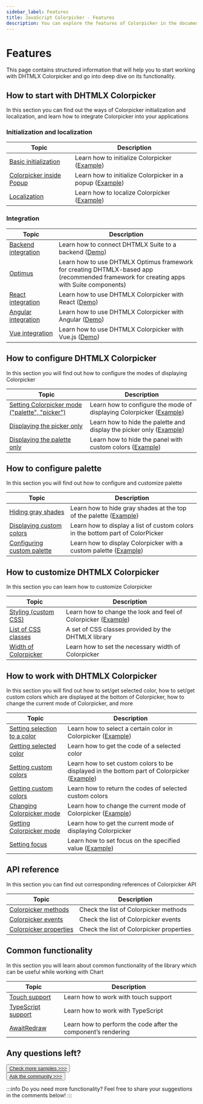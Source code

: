 ```yaml
---
sidebar_label: Features
title: JavaScript Colorpicker - Features 
description: You can explore the features of Colorpicker in the documentation of the DHTMLX JavaScript UI library. Browse developer guides and API reference, try out code examples and live demos, and download a free 30-day evaluation version of DHTMLX Suite 7.
---
```


# Features

This page contains structured information that will help you to start working with DHTMLX Colorpicker and go into deep dive on its functionality.

## How to start with DHTMLX Colorpicker

In this section you can find out the ways of Colorpicker initialization and localization, and learn how to integrate Colorpicker into your applications

### Initialization and localization

| Topic                                                                  | Description                                                                                     |
| ---------------------------------------------------------------------- | ----------------------------------------------------------------------------------------------- |
| [Basic initialization](../how_to_start/)                               | Learn how to initialize Colorpicker ([Example](https://snippet.dhtmlx.com/ezk8rk4m))            |
| [Colorpicker inside Popup](../how_to_start/#initialization-in-a-popup) | Learn how to initialize Colorpicker in a popup ([Example](https://snippet.dhtmlx.com/kw3e0h4j)) |
| [Localization](../localizing_colorpicker/)                             | Learn how to localize Colorpicker ([Example](https://snippet.dhtmlx.com/l870h1gh))              |


### Integration

| Topic                                                   | Description                                                                                                                                  |
| ------------------------------------------------------- | -------------------------------------------------------------------------------------------------------------------------------------------- |
| [Backend integration](integration/suite_and_backend.md) | Learn how to connect DHTMLX Suite to a backend  ([Demo](https://github.com/DHTMLX/nodejs-suite-demo))                                        |
| [Optimus](optimus_guides.md)                            | Learn how to use DHTMLX Optimus framework for creating  DHTMLX-based app <br>(recommended framework for creating apps with Suite components) |
| [React integration](integration/suite_and_react.md)     | Learn how to use DHTMLX Colorpicker with React ([Demo](https://github.com/DHTMLX/react-widgets))                                             |
| [Angular integration](integration/suite_and_angular.md) | Learn how to use DHTMLX Colorpicker with Angular ([Demo](https://github.com/DHTMLX/angular-suite-demo))                                      |
| [Vue integration](integration/suite_and_vue.md)         | Learn how to use DHTMLX Colorpicker with Vue.js ([Demo](https://github.com/DHTMLX/vue-suite-demo))                                           |

## How to configure DHTMLX Colorpicker

In this section you will find out how to configure the modes of displaying Colorpicker

| Topic                                                                             | Description                                                                                                |
| --------------------------------------------------------------------------------- | ---------------------------------------------------------------------------------------------------------- |
| [Setting Colorpicker mode ("palette", "picker")](../api/colorpicker_mode_config/) | Learn how to configure the mode of displaying Colorpicker ([Example](https://snippet.dhtmlx.com/add0g4je)) |
| [Displaying the picker only](../configuration/#palette-or-picker-mode-only)       | Learn how to hide the palette and display the picker only ([Example](https://snippet.dhtmlx.com/5zlvvwpl)) |
| [Displaying the palette only](../api/colorpicker_paletteonly_config/)             | Learn how to hide the panel with custom colors ([Example](https://snippet.dhtmlx.com/3d75mz19))            |

 ## How to configure palette

In this section you will find out how to configure and customize palette

| Topic                                                                    | Description                                                                                              |
| ------------------------------------------------------------------------ | -------------------------------------------------------------------------------------------------------- |
| [Hiding gray shades](../configuration/#gray-shades)                      | Learn how to hide gray shades at the top of the palette ([Example](https://snippet.dhtmlx.com/b44fp8q2)) |
| [Displaying custom colors](../configuration/#list-of-custom-colors)      | Learn how to display a list of custom colors in the bottom part of ColorPicker                           |
| [Configuring custom palette](../configuration/#custom-colors-in-palette) | Learn how to display Colorpicker with a custom palette ([Example](https://snippet.dhtmlx.com/097jjhb8))  |

## How to customize DHTMLX Colorpicker

In this section you can learn how to customize Colorpicker

| Topic                                                          | Description                                                                                           |
| -------------------------------------------------------------- | ----------------------------------------------------------------------------------------------------- |
| [Styling (custom CSS)](../customization/)                      | Learn how to change the look and feel of Colorpicker ([Example](https://snippet.dhtmlx.com/mnwi3sp0)) |
| [List of CSS classes](../../helpers/base_elements/)            | A set of CSS classes provided by the DHTMLX library                                                   |
| [Width of Colorpicker](../configuration/#width-of-colorpicker) | Learn how to set the necessary width of Colorpicker                                                   |

## How to work with DHTMLX Colorpicker

In this section you will find out how to set/get selected color, how to set/get custom colors which are displayed at the bottom of Colorpicker, how to change the current mode of Colorpicker, and more

| Topic                                                                                      | Description                                                                                                                       |
| ------------------------------------------------------------------------------------------ | --------------------------------------------------------------------------------------------------------------------------------- |
| [Setting selection to a color](../manipulating_colorpicker/#settinggetting-selected-color) | Learn how to select a certain color in Colorpicker ([Example](https://snippet.dhtmlx.com/h6oc5qsq))                               |
| [Getting selected color](../manipulating_colorpicker/#settinggetting-selected-color)       | Learn how to get the code of a selected color                                                                                     |
| [Setting custom colors](../manipulating_colorpicker/#settinggetting-custom-colors)         | Learn how to set custom colors to be displayed in the bottom part of Colorpicker ([Example](https://snippet.dhtmlx.com/z9jfv3fg)) |
| [Getting custom colors](../manipulating_colorpicker/#settinggetting-custom-colors)         | Learn how to return the codes of selected custom colors                                                                           |
| [Changing Colorpicker mode](../manipulating_colorpicker/#settinggetting-current-mode)      | Learn how to change the current mode of Colorpicker ([Example](https://snippet.dhtmlx.com/0mhp5cp6))                              |
| [Getting Colorpicker mode](../manipulating_colorpicker/#settinggetting-current-mode)       | Learn how to get the current mode of displaying Colorpicker                                                                       |
| [Setting focus](../manipulating_colorpicker/#setting-focus-on-a-color)                     | Learn how to set focus on the specified value ([Example](https://snippet.dhtmlx.com/fg13r3uh))                                    |


## API reference

In this section you can find out corresponding references of Colorpicker API

| Topic                                                          | Description                              |
| -------------------------------------------------------------- | ---------------------------------------- |
| [Colorpicker methods](../../category/colorpicker-methods/)       | Check the list of Colorpicker methods    |
| [Colorpicker events](../../category/colorpicker-events/)         | Check the list of Colorpicker events     |
| [Colorpicker properties](../../category/colorpicker-properties/) | Check the list of Colorpicker properties |

## Common functionality

In this section you will learn about common functionality of the library which can be useful while working with Chart

| Topic                                                         | Description                                                   |
| ------------------------------------------------------------- | ------------------------------------------------------------- |
| [Touch support](../../common_features/touch_support/)         | Learn how to work with touch support                          |
| [TypeScript support](../../common_features/using_typescript/) | Learn how to work with TypeScript                             |
| [AwaitRedraw](../../helpers/await_redraw/)                    | Learn how to perform the code after the component’s rendering |

## Any questions left?

<button class="support_btn"><a href="https://snippet.dhtmlx.com/all?text=colorpicker">Check more samples >>></a> </button>
<br>
<button class="support_btn"><a href="https://forum.dhtmlx.com/">Ask the community >>></a> </button>

:::info
Do you need more functionality? Feel free to share your suggestions in the comments below!
:::
